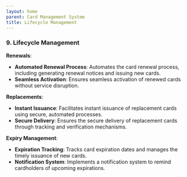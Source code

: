 ```yaml
---
layout: home
parent: Card Management System
title: Lifecycle Management
---
```


### 9. **Lifecycle Management**
**Renewals**:
- **Automated Renewal Process**: Automates the card renewal process, including generating renewal notices and issuing new cards.
- **Seamless Activation**: Ensures seamless activation of renewed cards without service disruption.

**Replacements**:
- **Instant Issuance**: Facilitates instant issuance of replacement cards using secure, automated processes.
- **Secure Delivery**: Ensures the secure delivery of replacement cards through tracking and verification mechanisms.

**Expiry Management**:
- **Expiration Tracking**: Tracks card expiration dates and manages the timely issuance of new cards.
- **Notification System**: Implements a notification system to remind cardholders of upcoming expirations.